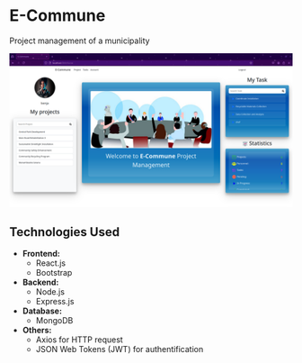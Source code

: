 # E-Commune

Project management of a municipality

![Dashboard page](./Dashboard.png)

## Technologies Used

- **Frontend:**
  - React.js
  - Bootstrap
- **Backend:**
  - Node.js
  - Express.js
- **Database:**
  - MongoDB
- **Others:**
  - Axios for HTTP request
  - JSON Web Tokens (JWT) for authentification